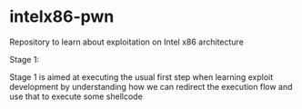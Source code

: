 # intelx86-pwn
Repository to learn about exploitation on Intel x86 architecture


Stage 1:

Stage 1 is aimed at executing the usual first step when learning exploit development by understanding how we can redirect the execution flow and use that to execute some shellcode
